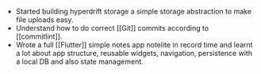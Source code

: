 - Started building hyperdrift storage a simple storage abstraction to make file uploads easy.
- Understand how to do correct [[Git]] commits according to [[commitlint]].
- Wrote a full [[Flutter]] simple notes app notelite in record time and learnt a lot about app structure, reusable widgets, navigation, persistence with a local DB and also state management.